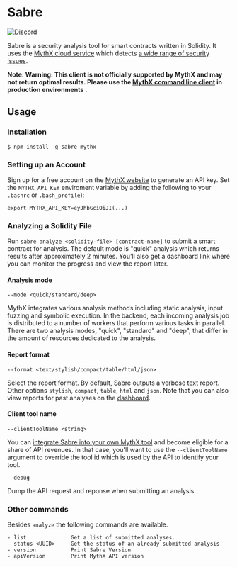 # Sabre
[![Discord](https://img.shields.io/discord/481002907366588416.svg)](https://discord.gg/E3YrVtG)

Sabre is a security analysis tool for smart contracts written in Solidity. It uses the [MythX cloud service](https://mythx.io) which detects [a wide range of security issues](https://mythx.io/swc-coverage).

**Note: Warning: This client is not officially supported by MythX and may not return optimal results. Please use the [MythX command line client](https://github.com/dmuhs/mythx-cli) in production environments .**

## Usage

### Installation

```
$ npm install -g sabre-mythx
```

### Setting up an Account

Sign up for a free account on the [MythX website](https://mythx.io) to generate an API key. Set the `MYTHX_API_KEY` enviroment variable by adding the following to your `.bashrc` or `.bash_profile`):

```
export MYTHX_API_KEY=eyJhbGciOiJI(...)
```

### Analyzing a Solidity File

Run `sabre analyze <solidity-file> [contract-name]` to submit a smart contract for analysis. The default mode is "quick" analysis which returns results after approximately 2 minutes. You'll also get a dashboard link where you can monitor the progress and view the report later.

#### Analysis mode

```
--mode <quick/standard/deep>
```

MythX integrates various analysis methods including static analysis, input fuzzing and symbolic execution. In the backend, each incoming analysis job is distributed to a number of workers that perform various tasks in parallel. There are two analysis modes, "quick", "standard" and "deep", that differ in the amount of resources dedicated to the analysis.


#### Report format

```
--format <text/stylish/compact/table/html/json>
```

Select the report format. By default, Sabre outputs a verbose text report. Other options `stylish`, `compact`, `table`, `html` and `json`. Note that you can also view reports for past analyses on the [dashboard](http://dashboard.mythx.io).

#### Client tool name

```
--clientToolName <string>
```

You can [integrate Sabre into your own MythX tool](https://docs.mythx.io/en/latest/building-security-tools/) and become eligible for a share of API revenues. In that case, you'll want to use the `--clientToolName` argument to override the tool id which is used by the API to identify your tool. 

```
--debug
```

Dump the API request and reponse when submitting an analysis.

### Other commands

Besides `analyze` the following commands are available.

```
- list              Get a list of submitted analyses.
- status <UUID>     Get the status of an already submitted analysis
- version           Print Sabre Version
- apiVersion        Print MythX API version
```
